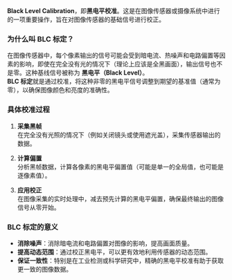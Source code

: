 **Black Level Calibration**，即**黑电平校准**。这是在图像传感器或摄像系统中进行的一项重要操作，旨在对图像传感器的基础信号进行校正。

### 为什么叫 BLC 标定？

在图像传感器中，每个像素输出的信号可能会受到暗电流、热噪声和电路偏置等因素的影响，即使在完全没有光的情况下（理论上应该是全黑画面），输出信号也不是零。这种基线信号被称为 **黑电平（Black Level）**。  
**BLC 标定**就是通过校准，将这种非零的黑电平信号调整到期望的基准值（通常为零），以确保图像颜色和亮度的准确性。

### 具体校准过程

1. **采集黑帧**  
    在完全没有光照的情况下（例如关闭镜头或使用遮光盖），采集传感器输出的数据。
    
2. **计算偏置**  
    分析黑帧数据，计算各像素的黑电平偏置值（可能是单一的全局值，也可能是逐像素值）。
    
3. **应用校正**  
    在图像采集的实时处理中，减去预先计算的黑电平偏置，确保最终输出的图像信号从零开始。
    

### BLC 标定的意义

- **消除噪声**：消除暗电流和电路偏置对图像的影响，提高画面质量。
- **提高动态范围**：通过校正黑电平，可以更有效地利用传感器的动态范围。
- **保证一致性**：特别是在工业检测或科学研究中，精确的黑电平校准有助于获取更一致的图像数据。